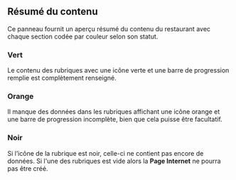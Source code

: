 ## Résumé du contenu

Ce panneau fournit un aperçu résumé du contenu du restaurant avec chaque section codée par couleur selon son statut.

### Vert
Le contenu des rubriques avec une icône verte et une barre de progression remplie est complètement renseigné.

### Orange
Il manque des données dans les rubriques affichant une icône orange et une barre de progression incomplète, bien que cela puisse être facultatif.

### Noir
Si l’icône de la rubrique est noir, celle-ci ne contient pas encore de données. Si l'une des rubriques est vide alors la **Page Internet** ne pourra pas être créé.

